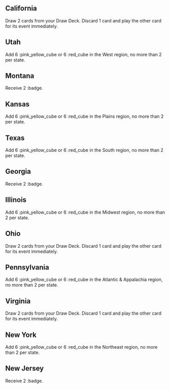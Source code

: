 ## California
Draw 2 cards from your Draw Deck. Discard 1 card and play the other card for its event immediately.

## Utah
Add 6 :pink_yellow_cube or 6 :red_cube in the West region, no more than 2 per state.

## Montana
Receive 2 :badge.

## Kansas
Add 6 :pink_yellow_cube or 6 :red_cube in the Plains region, no more than 2 per state.

## Texas
Add 6 :pink_yellow_cube or 6 :red_cube in the South region, no more than 2 per state.

## Georgia
Receive 2 :badge.

## Illinois
Add 6 :pink_yellow_cube or 6 :red_cube in the Midwest region, no more than 2 per state.

## Ohio
Draw 2 cards from your Draw Deck. Discard 1 card and play the other card for its event immediately.

## Pennsylvania
Add 6 :pink_yellow_cube or 6 :red_cube in the Atlantic & Appalachia region, no more than 2 per state.

## Virginia
Draw 2 cards from your Draw Deck. Discard 1 card and play the other card for its event immediately.

## New York
Add 6 :pink_yellow_cube or 6 :red_cube in the Northeast region, no more than 2 per state.

## New Jersey
Receive 2 :badge.
